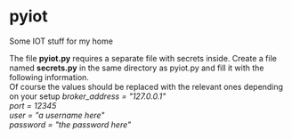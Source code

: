 # pyiot
Some IOT stuff for my home

The file <b>pyiot.py</b> requires a separate file with secrets inside. Create a file named <b>secrets.py</b> in the same directory as pyiot.py and fill it with the following information.<br />Of course the values should be replaced with the relevant ones depending on your setup
<i>
broker_address = "127.0.0.1"<br />
port = 12345<br />
user = "a username here"<br />
password = "the password here"<br />
</i>